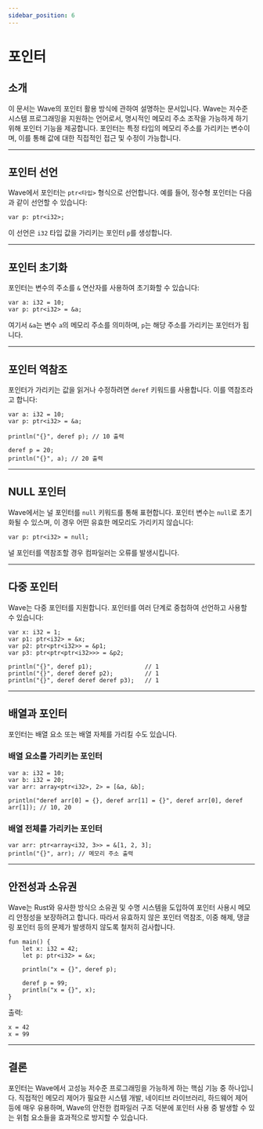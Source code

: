 ```yaml
---
sidebar_position: 6
---
```


# 포인터

## 소개

이 문서는 Wave의 포인터 활용 방식에 관하여 설명하는 문서입니다.
Wave는 저수준 시스템 프로그래밍을 지원하는 언어로서, 명시적인 메모리 주소 조작을 가능하게 하기 위해 포인터 기능을 제공합니다.
포인터는 특정 타입의 메모리 주소를 가리키는 변수이며, 이를 통해 값에 대한 직접적인 접근 및 수정이 가능합니다.

---

## 포인터 선언

Wave에서 포인터는 `ptr<타입>` 형식으로 선언합니다. 예를 들어, 정수형 포인터는 다음과 같이 선언할 수 있습니다:

```wave
var p: ptr<i32>;
```

이 선언은 `i32` 타입 값을 가리키는 포인터 `p`를 생성합니다.

---

## 포인터 초기화

포인터는 변수의 주소를 `&` 연산자를 사용하여 초기화할 수 있습니다:

```wave
var a: i32 = 10;
var p: ptr<i32> = &a;
```

여기서 `&a`는 변수 `a`의 메모리 주소를 의미하며, `p`는 해당 주소를 가리키는 포인터가 됩니다.

---

## 포인터 역참조

포인터가 가리키는 값을 읽거나 수정하려면 `deref` 키워드를 사용합니다. 이를 역참조라고 합니다:

```wave
var a: i32 = 10;
var p: ptr<i32> = &a;

println("{}", deref p); // 10 출력

deref p = 20;
println("{}", a); // 20 출력
```

---

## NULL 포인터

Wave에서는 널 포인터를 `null` 키워드를 통해 표현합니다. 
포인터 변수는 `null`로 초기화될 수 있스며, 이 경우 어떤 유효한 메모리도 가리키지 않습니다:

```wave
var p: ptr<i32> = null;
```

널 포인터를 역참조할 경우 컴파일러는 오류를 발생시킵니다.

---

## 다중 포인터
Wave는 다중 포인터를 지원합니다. 포인터를 여러 단계로 중첩하여 선언하고 사용할 수 있습니다:

```wave
var x: i32 = 1;
var p1: ptr<i32> = &x;
var p2: ptr<ptr<i32>> = &p1;
var p3: ptr<ptr<ptr<i32>>> = &p2;

println("{}", deref p1);               // 1
println("{}", deref deref p2);         // 1
println("{}", deref deref deref p3);   // 1
```

---

## 배열과 포인터
포인터는 배열 요소 또는 배열 자체를 가리킬 수도 있습니다.

### 배열 요소를 가리키는 포인터

```wave
var a: i32 = 10;
var b: i32 = 20;
var arr: array<ptr<i32>, 2> = [&a, &b];

println("deref arr[0] = {}, deref arr[1] = {}", deref arr[0], deref arr[1]); // 10, 20
```

### 배열 전체를 가리키는 포인터

```wave
var arr: ptr<array<i32, 3>> = &[1, 2, 3];
println("{}", arr); // 메모리 주소 출력
```

---

## 안전성과 소유권

Wave는 Rust와 유사한 방식으 소유권 및 수명 시스템을 도입하여 포인터 사용시 메모리 안정성을 보장하려고 합니다. 
따라서 유효하지 않은 포인터 역참조, 이중 해제, 댕글링 포인터 등의 문제가 발생하지 않도록 철저히 검사합니다.

```wave
fun main() {
    let x: i32 = 42;
    let p: ptr<i32> = &x;
    
    println("x = {}", deref p);
    
    deref p = 99;
    println("x = {}", x);
}
```

출력:

```text
x = 42
x = 99
```

---

## 결론

포인터는 Wave에서 고성능 저수준 프로그래밍을 가능하게 하는 핵심 기능 중 하나입니다.
직접적인 메모리 제어가 필요한 시스템 개발, 네이티브 라이브러리, 하드웨어 제어 등에 매우 유용하며,
Wave의 안전한 컴파일러 구조 덕분에 포인터 사용 중 발생할 수 있는 위험 요소들을 효과적으로 방지할 수 있습니다.